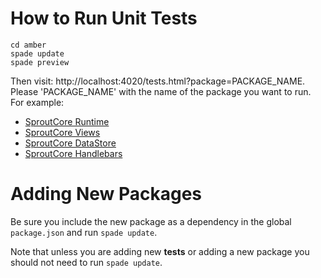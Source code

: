 # How to Run Unit Tests

    cd amber
    spade update
    spade preview
    
Then visit: http://localhost:4020/tests.html?package=PACKAGE_NAME.  Please 'PACKAGE_NAME' with the name of the package you want to run.  For example:

  * [SproutCore Runtime](http://localhost:4020/tests.html?package=sproutcore-runtime)
  * [SproutCore Views](http://localhost:4020/tests.html?package=sproutcore-views)
  * [SproutCore DataStore](http://localhost:4020/tests.html?package=sproutcore-datastore)
  * [SproutCore Handlebars](http://localhost:4020/tests.html?package=sproutcore-handlebars)
  
# Adding New Packages

Be sure you include the new package as a dependency in the global `package.json` and run `spade update`.

Note that unless you are adding new __tests__ or adding a new package you should not need to run `spade update`.


  
